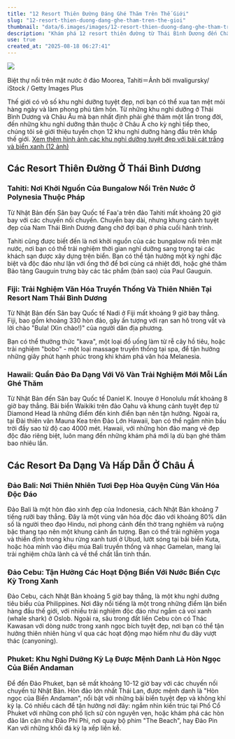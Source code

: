 ```yaml
---
title: "12 Resort Thiên Đường Đáng Ghé Thăm Trên Thế Giới"
slug: "12-resort-thien-duong-dang-ghe-tham-tren-the-gioi"
thumbnail: "data/6.images/images/12-resort-thien-duong-dang-ghe-tham-tren-the-gioi.webp"
description: "Khám phá 12 resort thiên đường từ Thái Bình Dương đến Châu Á, mang lại trải nghiệm nghỉ dưỡng tuyệt vời, chữa lành tâm hồn và cơ thể."
use: true
created_at: "2025-08-18 06:27:41"
---
```


![](/images/20250817-00010000-asahiand-000-1-view.webp)

Biệt thự nổi trên mặt nước ở đảo Moorea, Tahiti＝Ảnh bởi mvaligursky/ iStock / Getty Images Plus

Thế giới có vô số khu nghỉ dưỡng tuyệt đẹp, nơi bạn có thể xua tan mệt mỏi hàng ngày và làm phong phú tâm hồn. Từ những khu nghỉ dưỡng ở Thái Bình Dương và Châu Âu mà bạn nhất định phải ghé thăm một lần trong đời, đến những khu nghỉ dưỡng thân thuộc ở Châu Á cho kỳ nghỉ tiếp theo, chúng tôi sẽ giới thiệu tuyển chọn 12 khu nghỉ dưỡng hàng đầu trên khắp thế giới.
[Xem thêm hình ảnh các khu nghỉ dưỡng tuyệt đẹp với bãi cát trắng và biển xanh (12 ảnh)](https://www.asahi.com/and/travel/article/15943353/29890236?ref=yahoo)

## Các Resort Thiên Đường Ở Thái Bình Dương

### Tahiti: Nơi Khởi Nguồn Của Bungalow Nổi Trên Nước Ở Polynesia Thuộc Pháp
Từ Nhật Bản đến Sân bay Quốc tế Faa'a trên đảo Tahiti mất khoảng 20 giờ bay với các chuyến nối chuyến. Chuyến bay dài, nhưng khung cảnh tuyệt đẹp của Nam Thái Bình Dương đang chờ đợi bạn ở phía cuối hành trình.

Tahiti cũng được biết đến là nơi khởi nguồn của các bungalow nổi trên mặt nước, nơi bạn có thể trải nghiệm thời gian nghỉ dưỡng sang trọng tại các khách sạn được xây dựng trên biển. Bạn có thể tận hưởng một kỳ nghỉ đặc biệt và độc đáo như lặn với ống thở để bơi cùng cá nhiệt đới, hoặc ghé thăm Bảo tàng Gauguin trưng bày các tác phẩm (bản sao) của Paul Gauguin.

### Fiji: Trải Nghiệm Văn Hóa Truyền Thống Và Thiên Nhiên Tại Resort Nam Thái Bình Dương
Từ Nhật Bản đến Sân bay Quốc tế Nadi ở Fiji mất khoảng 9 giờ bay thẳng. Fiji, bao gồm khoảng 330 hòn đảo, gây ấn tượng với rạn san hô trong vắt và lời chào "Bula! (Xin chào!)" của người dân địa phương.

Bạn có thể thưởng thức "kava", một loại đồ uống làm từ rễ cây hồ tiêu, hoặc trải nghiệm "bobo" - một loại massage truyền thống tại spa, để tận hưởng những giây phút hạnh phúc trong khi khám phá văn hóa Melanesia.

### Hawaii: Quần Đảo Đa Dạng Với Vô Vàn Trải Nghiệm Mới Mỗi Lần Ghé Thăm
Từ Nhật Bản đến Sân bay Quốc tế Daniel K. Inouye ở Honolulu mất khoảng 8 giờ bay thẳng. Bãi biển Waikiki trên đảo Oahu và khung cảnh tuyệt đẹp từ Diamond Head là những điểm đến kinh điển bạn nên tận hưởng. Ngoài ra, tại Đài thiên văn Mauna Kea trên Đảo Lớn Hawaii, bạn có thể ngắm nhìn bầu trời đầy sao từ độ cao 4000 mét. Hawaii, với những hòn đảo mang vẻ đẹp độc đáo riêng biệt, luôn mang đến những khám phá mới lạ dù bạn ghé thăm bao nhiêu lần.

## Các Resort Đa Dạng Và Hấp Dẫn Ở Châu Á

### Đảo Bali: Nơi Thiên Nhiên Tươi Đẹp Hòa Quyện Cùng Văn Hóa Độc Đáo
Đảo Bali là một hòn đảo xinh đẹp của Indonesia, cách Nhật Bản khoảng 7 tiếng rưỡi bay thẳng. Đây là một vùng văn hóa độc đáo với khoảng 80% dân số là người theo đạo Hindu, nơi phong cảnh đền thờ trang nghiêm và ruộng bậc thang tạo nên một khung cảnh ấn tượng. Bạn có thể trải nghiệm yoga và thiền định trong khu rừng xanh tươi ở Ubud, lướt sóng tại bãi biển Kuta, hoặc hòa mình vào điệu múa Bali truyền thống và nhạc Gamelan, mang lại trải nghiệm chữa lành cả về thể chất lẫn tinh thần.

### Đảo Cebu: Tận Hưởng Các Hoạt Động Biển Với Nước Biển Cực Kỳ Trong Xanh
Đảo Cebu, cách Nhật Bản khoảng 5 giờ bay thẳng, là một khu nghỉ dưỡng tiêu biểu của Philippines. Nơi đây nổi tiếng là một trong những điểm lặn biển hàng đầu thế giới, với nhiều trải nghiệm độc đáo như ngắm cá voi xanh (whale shark) ở Oslob. Ngoài ra, sâu trong đất liền Cebu còn có Thác Kawasan với dòng nước trong xanh ngọc bích tuyệt đẹp, nơi bạn có thể tận hưởng thiên nhiên hùng vĩ qua các hoạt động mạo hiểm như đu dây vượt thác (canyoning).

### Phuket: Khu Nghỉ Dưỡng Kỳ Lạ Được Mệnh Danh Là Hòn Ngọc Của Biển Andaman
Để đến Đảo Phuket, bạn sẽ mất khoảng 10-12 giờ bay với các chuyến nối chuyến từ Nhật Bản. Hòn đảo lớn nhất Thái Lan, được mệnh danh là "Hòn ngọc của Biển Andaman", nổi bật với những bãi biển tuyệt đẹp và không khí kỳ lạ. Có nhiều cách để tận hưởng nơi đây: ngắm nhìn kiến trúc tại Phố Cổ Phuket với những con phố lịch sử còn nguyên vẹn, hoặc khám phá các hòn đảo lân cận như Đảo Phi Phi, nơi quay bộ phim "The Beach", hay Đảo Pin Kan với những khối đá kỳ lạ xếp liền kề.